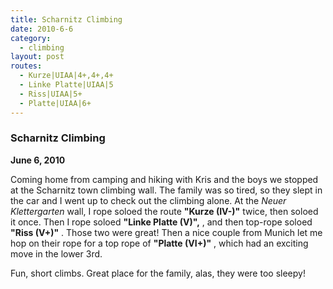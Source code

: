 ```yaml
---
title: Scharnitz Climbing
date: 2010-6-6
category:
  - climbing
layout: post
routes:
  - Kurze|UIAA|4+,4+,4+
  - Linke Platte|UIAA|5
  - Riss|UIAA|5+
  - Platte|UIAA|6+
---
```


### Scharnitz Climbing
<b>June 6, 2010</b>

Coming home from camping and hiking with Kris and the boys we stopped at the Scharnitz town climbing wall. The family was so tired, so they slept in the car and I went up to check out the climbing alone. At the <i>Neuer Klettergarten</i> wall, I rope soloed the route <b>"Kurze (IV-)"</b>
 twice, then soloed it once. Then I rope soloed <b>"Linke Platte (V)",</b>
, and then top-rope soloed <b>"Riss (V+)"</b>
. Those two were great! Then a nice couple from Munich let me hop on their rope for a top rope of <b>"Platte (VI+)"</b>
, which had an exciting move in the lower 3rd.

Fun, short climbs. Great place for the family, alas, they were too sleepy!
